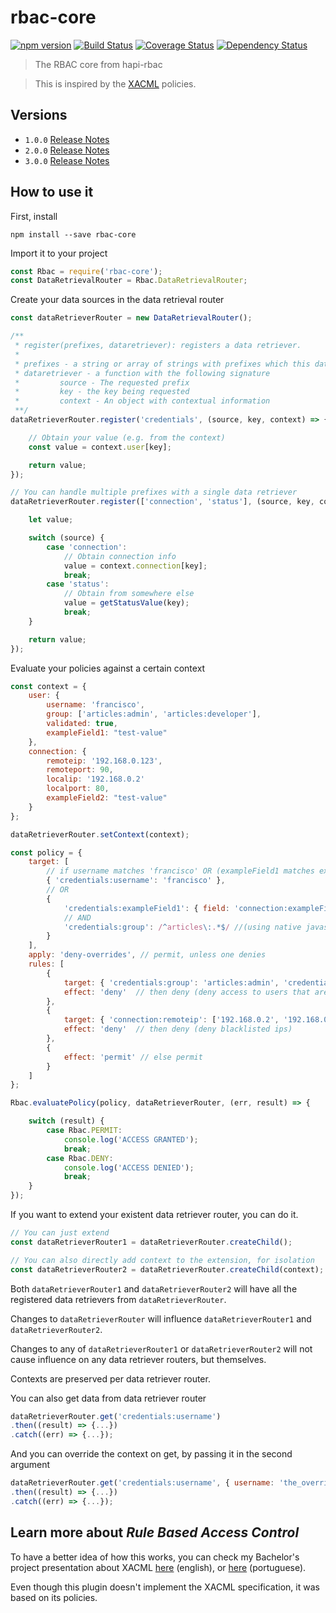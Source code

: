 # rbac-core

[![npm version][npm-badge]][npm-url]
[![Build Status][travis-badge]][travis-url]
[![Coverage Status][coveralls-badge]][coveralls-url]
[![Dependency Status][david-badge]][david-url]

> The RBAC core from hapi-rbac

> This is inspired by the [XACML](https://en.wikipedia.org/wiki/XACML) policies.

## Versions

* `1.0.0` [Release Notes](https://github.com/franciscogouveia/rbac-core/issues/12)
* `2.0.0` [Release Notes](https://github.com/franciscogouveia/rbac-core/issues/15)
* `3.0.0` [Release Notes](https://github.com/franciscogouveia/rbac-core/issues/23)

## How to use it

First, install

```
npm install --save rbac-core
```

Import it to your project

```js
const Rbac = require('rbac-core');
const DataRetrievalRouter = Rbac.DataRetrievalRouter;
```

Create your data sources in the data retrieval router

```js
const dataRetrieverRouter = new DataRetrievalRouter();

/**
 * register(prefixes, dataretriever): registers a data retriever.
 *
 * prefixes - a string or array of strings with prefixes which this data retriever will be associated
 * dataretriever - a function with the following signature
 *         source - The requested prefix
 *         key - the key being requested
 *         context - An object with contextual information
 **/
dataRetrieverRouter.register('credentials', (source, key, context) => {

    // Obtain your value (e.g. from the context)
    const value = context.user[key];

    return value;
});

// You can handle multiple prefixes with a single data retriever
dataRetrieverRouter.register(['connection', 'status'], (source, key, context) => {

    let value;

    switch (source) {
        case 'connection':
            // Obtain connection info
            value = context.connection[key];
            break;
        case 'status':
            // Obtain from somewhere else
            value = getStatusValue(key);
            break;
    }

    return value;
});
```

Evaluate your policies against a certain context

```js
const context = {
    user: {
        username: 'francisco',
        group: ['articles:admin', 'articles:developer'],
        validated: true,
        exampleField1: "test-value"
    },
    connection: {
        remoteip: '192.168.0.123',
        remoteport: 90,
        localip: '192.168.0.2'
        localport: 80,
        exampleField2: "test-value"
    }
};

dataRetrieverRouter.setContext(context);

const policy = {
    target: [
        // if username matches 'francisco' OR (exampleField1 matches exampleField2 AND user group matches 'articles:*')
        { 'credentials:username': 'francisco' },
        // OR
        {
            'credentials:exampleField1': { field: 'connection:exampleField2' }
            // AND
            'credentials:group': /^articles\:.*$/ //(using native javascript RegExp)
        }
    ],
    apply: 'deny-overrides', // permit, unless one denies
    rules: [
        {
            target: { 'credentials:group': 'articles:admin', 'credentials:validated': false }, // if group is 'articles:admin' AND is not validated
            effect: 'deny'  // then deny (deny access to users that are not validated)
        },
        {
            target: { 'connection:remoteip': ['192.168.0.2', '192.168.0.3'] }, // if remoteip is one of '192.168.0.2' or '192.168.0.3'
            effect: 'deny'  // then deny (deny blacklisted ips)
        },
        {
            effect: 'permit' // else permit
        }
    ]
};

Rbac.evaluatePolicy(policy, dataRetrieverRouter, (err, result) => {

    switch (result) {
        case Rbac.PERMIT:
            console.log('ACCESS GRANTED');
            break;
        case Rbac.DENY:
            console.log('ACCESS DENIED');
            break;
    }
});

```

If you want to extend your existent data retriever router, you can do it.

```js
// You can just extend
const dataRetrieverRouter1 = dataRetrieverRouter.createChild();

// You can also directly add context to the extension, for isolation
const dataRetrieverRouter2 = dataRetrieverRouter.createChild(context);
```

Both `dataRetrieverRouter1` and `dataRetrieverRouter2` will have all the registered data retrievers from `dataRetrieverRouter`.

Changes to `dataRetrieverRouter` will influence `dataRetrieverRouter1` and `dataRetrieverRouter2`.

Changes to any of `dataRetrieverRouter1` or `dataRetrieverRouter2` will not cause influence on any data retriever routers, but themselves.

Contexts are preserved per data retriever router.

You can also get data from data retriever router

```js
dataRetrieverRouter.get('credentials:username')
.then((result) => {...})
.catch((err) => {...});
```

And you can override the context on get, by passing it in the second argument

```js
dataRetrieverRouter.get('credentials:username', { username: 'the_overrider', group: ['anonymous'] })
.then((result) => {...})
.catch((err) => {...});
```

## Learn more about _Rule Based Access Control_

To have a better idea of how this works, you can check my Bachelor's project presentation about XACML
[here](http://helios.av.it.pt/attachments/download/559/_en_XACML.PAPOX.Presentation.pdf) (english),
or [here](http://helios.av.it.pt/attachments/download/557/_pt_XACML.PAPOX.Presentation.pdf) (portuguese).

Even though this plugin doesn't implement the XACML specification, it was based on its policies.

[npm-badge]: https://img.shields.io/npm/v/rbac-core.svg
[npm-url]: https://npmjs.com/package/rbac-core
[travis-badge]: https://travis-ci.org/franciscogouveia/rbac-core.svg?branch=master
[travis-url]: https://travis-ci.org/franciscogouveia/rbac-core
[coveralls-badge]:https://coveralls.io/repos/github/franciscogouveia/rbac-core/badge.svg?branch=master
[coveralls-url]: https://coveralls.io/github/franciscogouveia/rbac-core?branch=master
[david-badge]: https://david-dm.org/franciscogouveia/rbac-core.svg
[david-url]: https://david-dm.org/franciscogouveia/rbac-core
